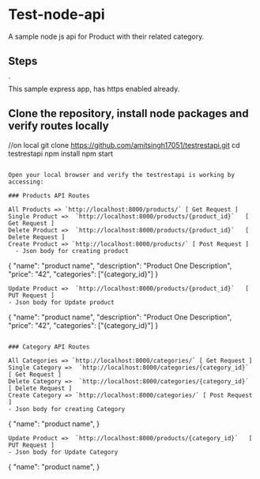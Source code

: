 # Test-node-api  
A sample node js api for Product with their related category.     

## Steps

`   
This sample express app, has https enabled already.    


## Clone the repository, install node packages  and verify routes locally

//on local
git clone https://github.com/amitsingh17051/testrestapi.git
cd testrestapi
npm install
npm start
```

Open your local browser and verify the testrestapi is working by accessing:   

### Products API Routes 
  
All Products => `http://localhost:8000/products/` [ Get Request ]
Single Product =>  `http://localhost:8000/products/{product_id}`   [ Get Request ]
Delete Product =>  `http://localhost:8000/products/{product_id}`   [ Delete Request ]
Create Product => `http://localhost:8000/products/` [ Post Request ]
  - Json body for creating product
  ```
  {
    "name": "product name",
    "description": "Product One Description",
    "price": "42",
    "categories": ["{category_id}"]
  }
  ```
Update Product =>  `http://localhost:8000/products/{product_id}`   [ PUT Request ]
  - Json body for Update product
  ```
  {
    "name": "product name",
    "description": "Product One Description",
    "price": "42",
    "categories": ["{category_id}"]
  }
  ```

### Category API Routes 
  
All Categories => `http://localhost:8000/categories/` [ Get Request ]
Single Category =>  `http://localhost:8000/categories/{category_id}`   [ Get Request ]
Delete Category =>  `http://localhost:8000/categories/{category_id}`   [ Delete Request ]
Create Category => `http://localhost:8000/categories/` [ Post Request ]
  - Json body for creating Category
  ```
  {
    "name": "product name",
  }
  ```
Update Product =>  `http://localhost:8000/products/{category_id}`   [ PUT Request ]
  - Json body for Update Category
  ```
  {
    "name": "product name",
  }
  ```


